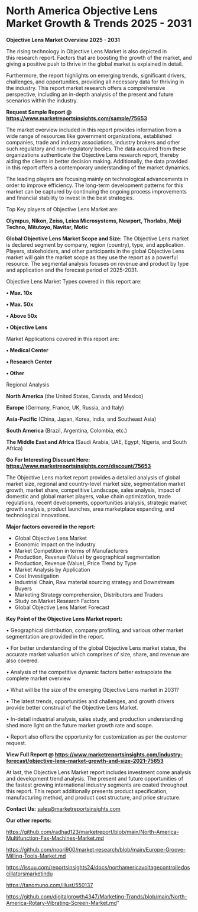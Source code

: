 # North America Objective Lens Market Growth & Trends 2025 - 2031

<Strong> Objective Lens Market Overview 2025 - 2031</strong>

The rising technology in Objective Lens Market is also depicted in this research report. Factors that are boosting the growth of the market, and giving a positive push to thrive in the global market is explained in detail.

Furthermore, the report highlights on emerging trends, significant drivers, challenges, and opportunities, providing all necessary data for thriving in the industry. This report market research offers a comprehensive perspective, including an in-depth analysis of the present and future scenarios within the industry.

<strong>Request Sample Report @ <a href=https://www.marketreportsinsights.com/sample/75653>https://www.marketreportsinsights.com/sample/75653</a></strong>

The market overview included in this report provides information from a wide range of resources like government organizations, established companies, trade and industry associations, industry brokers and other such regulatory and non-regulatory bodies. The data acquired from these organizations authenticate the Objective Lens research report, thereby aiding the clients in better decision making. Additionally, the data provided in this report offers a contemporary understanding of the market dynamics.

The leading players are focusing mainly on technological advancements in order to improve efficiency. The long-term development patterns for this market can be captured by continuing the ongoing process improvements and financial stability to invest in the best strategies.

Top Key players of Objective Lens Market are:

<strong>Olympus, Nikon, Zeiss, Leica Microsystems, Newport, Thorlabs, Meiji Techno, Mitutoyo, Navitar, Motic</strong>

<strong><b>Global Objective Lens Market Scope and Size:</b></strong>
The Objective Lens market is declared segment by company, region (country), type, and application. Players, stakeholders, and other participants in the global Objective Lens market will gain the market scope as they use the report as a powerful resource. The segmental analysis focuses on revenue and product by type and application and the forecast period of 2025-2031.

Objective Lens Market Types covered in this report are:

<strong>• Max. 10x

• Max. 50x

• Above 50x

• Objective Lens</strong>

Market Applications covered in this report are:

<strong>• Medical Center

• Research Center

• Other</strong> 

Regional Analysis

<strong>North America</strong> (the United States, Canada, and Mexico)

<strong>Europe</strong> (Germany, France, UK, Russia, and Italy)

<strong>Asia-Pacific</strong> (China, Japan, Korea, India, and Southeast Asia)

<strong>South America</strong> (Brazil, Argentina, Colombia, etc.)

<strong>The Middle East and Africa</strong> (Saudi Arabia, UAE, Egypt, Nigeria, and South Africa)

<strong>Go For Interesting Discount Here: <a href=https://www.marketreportsinsights.com/discount/75653>https://www.marketreportsinsights.com/discount/75653</a></strong>

The Objective Lens market report provides a detailed analysis of global market size, regional and country-level market size, segmentation market growth, market share, competitive Landscape, sales analysis, impact of domestic and global market players, value chain optimization, trade regulations, recent developments, opportunities analysis, strategic market growth analysis, product launches, area marketplace expanding, and technological innovations.

<strong><b>Major factors covered in the report:</b></strong>
<ul>
  <li>Global Objective Lens Market </li>
  <li>Economic Impact on the Industry</li>
  <li>Market Competition in terms of Manufacturers</li>
  <li>Production, Revenue (Value) by geographical segmentation</li>
  <li>Production, Revenue (Value), Price Trend by Type</li>
  <li>Market Analysis by Application</li>
  <li>Cost Investigation</li>
  <li>Industrial Chain, Raw material sourcing strategy and Downstream Buyers</li>
  <li>Marketing Strategy comprehension, Distributors and Traders</li>
  <li>Study on Market Research Factors</li>
  <li>Global Objective Lens Market Forecast</li>
</ul>

<strong><b>Key Point of the Objective Lens Market report:</b></strong>

• Geographical distribution, company profiling, and various other market segmentation are provided in the report.

• For better understanding of the global Objective Lens market status, the accurate market valuation which comprises of size, share, and revenue are also covered.

• Analysis of the competitive dynamic factors better extrapolate the complete market overview

• What will be the size of the emerging Objective Lens market in 2031?

• The latest trends, opportunities and challenges, and growth drivers provide better construal of the Objective Lens Market.

• In-detail industrial analysis, sales study, and production understanding shed more light on the future market growth rate and scope.

• Report also offers the opportunity for customization as per the customer request.

<strong><b>View Full Report @ <a href=https://www.marketreportsinsights.com/industry-forecast/objective-lens-market-growth-and-size-2021-75653>https://www.marketreportsinsights.com/industry-forecast/objective-lens-market-growth-and-size-2021-75653</a></b></strong>


At last, the Objective Lens Market report includes investment come analysis and development trend analysis. The present and future opportunities of the fastest growing international industry segments are coated throughout this report. This report additionally presents product specification, manufacturing method, and product cost structure, and price structure.

<strong>Contact Us:</strong>
sales@marketreportsinsights.com

<strong>Our other reports:</strong>

<a href=https://github.com/radhad123/marketreport/blob/main/North-America-Multifunction-Fax-Machines-Market.md>https://github.com/radhad123/marketreport/blob/main/North-America-Multifunction-Fax-Machines-Market.md</a>

<a href=https://github.com/noori900/market-research/blob/main/Europe-Groove-Milling-Tools-Market.md>https://github.com/noori900/market-research/blob/main/Europe-Groove-Milling-Tools-Market.md</a>

<a href=https://issuu.com/reportsinsights24/docs/northamericavoltagecontrolledoscillatorsmarketindu>https://issuu.com/reportsinsights24/docs/northamericavoltagecontrolledoscillatorsmarketindu</a>

<a href=https://tanomuno.com/illust/550137>https://tanomuno.com/illust/550137</a>

<a href=https://github.com/digitalgrowth4347/Marketing-Trands/blob/main/North-America-Rotary-Vibrating-Screen-Market.md>https://github.com/digitalgrowth4347/Marketing-Trands/blob/main/North-America-Rotary-Vibrating-Screen-Market.md</a>"
